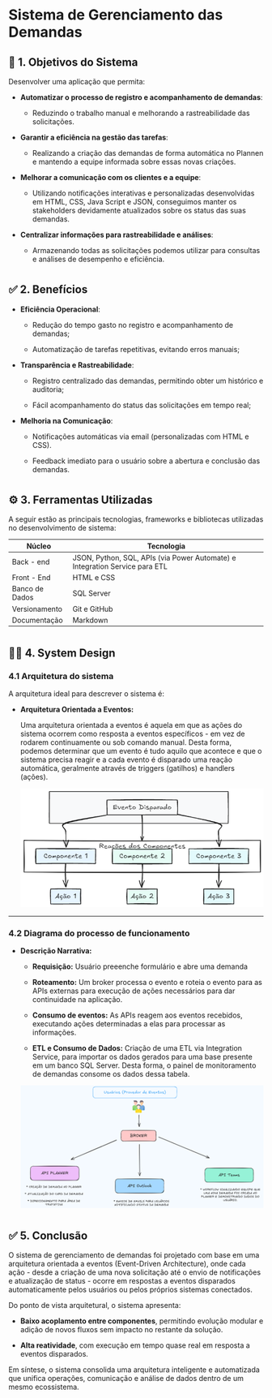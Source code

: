# Sistema de Gerenciamento das Demandas



## 🎯 1. Objetivos do Sistema 

Desenvolver uma aplicação que permita:

* **Automatizar o processo de registro e acompanhamento de demandas**: 

    * Reduzindo o trabalho manual e melhorando a rastreabilidade das solicitações.

* **Garantir a eficiência na gestão das tarefas**: 

    * Realizando a criação das demandas de forma automática no Plannen e mantendo a equipe informada sobre essas novas criações.

* **Melhorar a comunicação com os clientes e a equipe**:

    * Utilizando notificações interativas e personalizadas desenvolvidas em HTML, CSS, Java Script e JSON, conseguimos manter os stakeholders devidamente atualizados sobre os status das suas demandas.

* **Centralizar informações para rastreabilidade e análises**:

    * Armazenando todas as solicitações podemos utilizar para consultas e análises de desempenho e eficiência.

#


## ✅ 2. Benefícios 

- **Eficiência Operacional**: 
    * Redução do tempo gasto no registro e acompanhamento de demandas;

    * Automatização de tarefas repetitivas, evitando erros manuais;

- **Transparência e Rastreabilidade**:

    * Registro centralizado das demandas, permitindo obter um histórico e auditoria;

    * Fácil acompanhamento do status das solicitações em tempo real;

- **Melhoria na Comunicação**:

    * Notificações automáticas via email (personalizadas com HTML e CSS).

    * Feedback imediato para o usuário sobre a abertura e conclusão das demandas.

# 

## ⚙ 3. Ferramentas Utilizadas

A seguir estão as principais tecnologias, frameworks e bibliotecas utilizadas no desenvolvimento de sistema:

| Núcleo        | Tecnologia       |                                  
|------------------|----------------
| Back - end               | JSON, Python, SQL, APIs (via Power Automate) e Integration Service para ETL   
| Front - End            | HTML e CSS           
| Banco de Dados        | SQL Server               
| Versionamento     | Git e GitHub         
| Documentação   | Markdown

# 

## ✍🏼 4. System Design

### 4.1 Arquitetura do sistema

A arquitetura ideal para descrever o sistema é:

* **Arquitetura Orientada a Eventos:** 

    Uma arquitetura orientada a eventos é aquela em que as ações do sistema ocorrem como resposta a eventos específicos - em vez de rodarem continuamente ou sob comando manual. Desta forma, podemos determinar que um evento é tudo aquilo que acontece e que o sistema precisa reagir e a cada evento é disparado uma reação automática, geralmente através de triggers (gatilhos) e handlers (ações).


    <img src="arquitetura.png" alt="Arquitetura" width="600"/>


---

### 4.2 Diagrama do processo de funcionamento

* **Descrição Narrativa:**

    * **Requisição:** Usuário preeenche formulário e abre uma demanda

    * **Roteamento:** Um broker processa o evento e roteia o evento para as APIs externas para execução de ações necessários para dar continuidade na aplicação.

    * **Consumo de eventos:** As APIs reagem aos eventos recebidos, executando ações determinadas a elas para processar as informações.

    * **ETL e Consumo de Dados:** Criação de uma ETL via Integration Service, para importar os dados gerados para uma base presente em um banco SQL Server. Desta forma, o painel de monitoramento de demandas consome os dados dessa tabela.

     <img src="Diagrama.png" alt="Arquitetura" width="600"/>

#



## ✅ 5. Conclusão

O sistema de gerenciamento de demandas foi projetado com base em uma arquitetura orientada a eventos (Event-Driven Architecture), onde cada ação - desde a criação de uma nova solicitação até o envio de notificações e atualização de status - ocorre em respostas a eventos disparados automaticamente pelos usuários ou pelos próprios sistemas conectados.

Do ponto de vista arquitetural, o sistema apresenta:

* **Baixo acoplamento entre componentes**, permitindo evolução modular e adição de novos fluxos sem impacto no restante da solução.

* **Alta reatividade**, com execução em tempo quase real em resposta a eventos disparados.

Em síntese, o sistema consolida uma arquitetura inteligente e automatizada que unifica operações, comunicação e análise de dados dentro de um mesmo ecossistema.


